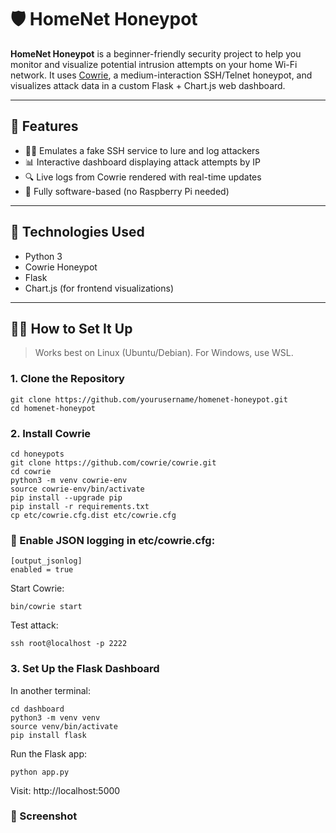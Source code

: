# 🛡️ HomeNet Honeypot

**HomeNet Honeypot** is a beginner-friendly security project to help you monitor and visualize potential intrusion attempts on your home Wi-Fi network. It uses [Cowrie](https://github.com/cowrie/cowrie), a medium-interaction SSH/Telnet honeypot, and visualizes attack data in a custom Flask + Chart.js web dashboard.

---

## 🚀 Features

- 🕵️‍♂️ Emulates a fake SSH service to lure and log attackers
- 📊 Interactive dashboard displaying attack attempts by IP
- 🔍 Live logs from Cowrie rendered with real-time updates
- 🧰 Fully software-based (no Raspberry Pi needed)

---

## 🧠 Technologies Used

- Python 3
- Cowrie Honeypot
- Flask
- Chart.js (for frontend visualizations)

---

## 🧑‍💻 How to Set It Up

> Works best on Linux (Ubuntu/Debian). For Windows, use WSL.

### 1. Clone the Repository

```
git clone https://github.com/yourusername/homenet-honeypot.git
cd homenet-honeypot
```

### 2. Install Cowrie

```
cd honeypots
git clone https://github.com/cowrie/cowrie.git
cd cowrie
python3 -m venv cowrie-env
source cowrie-env/bin/activate
pip install --upgrade pip
pip install -r requirements.txt
cp etc/cowrie.cfg.dist etc/cowrie.cfg
```

### 🔧 Enable JSON logging in etc/cowrie.cfg:

```
[output_jsonlog]
enabled = true
```

Start Cowrie:

```
bin/cowrie start
```

Test attack:

```
ssh root@localhost -p 2222
```

### 3. Set Up the Flask Dashboard

In another terminal:

```
cd dashboard
python3 -m venv venv
source venv/bin/activate
pip install flask
```

Run the Flask app:

```
python app.py
```

Visit: http://localhost:5000

### 📸 Screenshot

